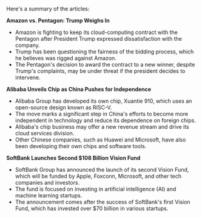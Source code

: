Here's a summary of the articles:

**Amazon vs. Pentagon: Trump Weighs In**

* Amazon is fighting to keep its cloud-computing contract with the Pentagon after President Trump expressed dissatisfaction with the company.
* Trump has been questioning the fairness of the bidding process, which he believes was rigged against Amazon.
* The Pentagon's decision to award the contract to a new winner, despite Trump's complaints, may be under threat if the president decides to intervene.

**Alibaba Unveils Chip as China Pushes for Independence**

* Alibaba Group has developed its own chip, Xuantie 910, which uses an open-source design known as RISC-V.
* The move marks a significant step in China's efforts to become more independent in technology and reduce its dependence on foreign chips.
* Alibaba's chip business may offer a new revenue stream and drive its cloud services division.
* Other Chinese companies, such as Huawei and Microsoft, have also been developing their own chips and software tools.

**SoftBank Launches Second $108 Billion Vision Fund**

* SoftBank Group has announced the launch of its second Vision Fund, which will be funded by Apple, Foxconn, Microsoft, and other tech companies and investors.
* The fund is focused on investing in artificial intelligence (AI) and machine learning startups.
* The announcement comes after the success of SoftBank's first Vision Fund, which has invested over $70 billion in various startups.
